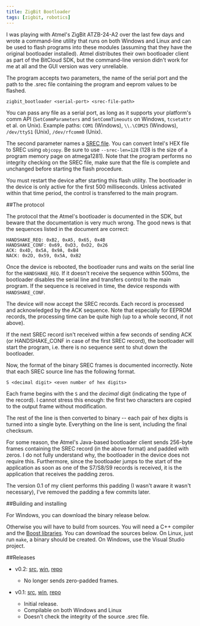 ```yaml
---
title: ZigBit Bootloader
tags: [zigbit, robotics]
---
```


I was playing with Atmel's ZigBit ATZB-24-A2 over the last few days and wrote a command-line utility that runs on both Windows and Linux and can be used to flash programs into these modules (assuming that they have the original bootloader installed). Atmel distributes their own bootloader client as part of the BitCloud SDK, but the command-line version didn't work for me at all and the GUI version was very unreliable.

The program accepts two parameters, the name of the serial port and the path to the .srec file containing the program and eeprom values to be flashed.

    zigbit_bootloader <serial-port> <srec-file-path>

You can pass any file as a serial port, as long as it supports your platform's comm API (`SetCommParameters` and `SetCommTimeouts` on Windows, `tcsetattr` et al. on Unix). Example paths: `COM1` (Windows), `\\.\COM25` (Windows), `/dev/ttyS1` (Unix), `/dev/rfcomm0` (Unix).

The second parameter names a [SREC file][1]. You can convert Intel's HEX file to SREC using `objcopy`. Be sure to use `--srec-len=128` (128 is the size of a program memory page on atmega1281). Note that the program performs no integrity checking on the SREC file, make sure that the file is complete and unchanged before starting the flash procedure.

  [1]: http://en.wikipedia.org/wiki/SREC_%28file_format%29

You must restart the device after starting this flash utility. The bootloader in the device is only active for the first 500 milliseconds. Unless activated within that time period, the control is transferred to the main program.

##The protocol

The protocol that the Atmel's bootloader is documented in the SDK, but beware that the documentation is very much wrong. The good news is that the sequences listed in the document are correct:

    HANDSHAKE_REQ: 0xB2, 0xA5, 0x65, 0x4B
    HANDSHAKE_CONF: 0x69, 0xD3, 0xD2, 0x26
    ACK: 0x4D, 0x5A, 0x9A, 0xB4
    NACK: 0x2D, 0x59, 0x5A, 0xB2

Once the device is rebooted, the bootloader runs and waits on the serial line for the `HANDSHAKE_REQ`. If it doesn't receive the sequence within 500ms, the bootloader disables the serial line and transfers control to the main program. If the sequence is received in time, the device responds with `HANDSHAKE_CONF`.

The device will now accept the SREC records. Each record is processed and acknowledged by the ACK sequence. Note that especially for EEPROM records, the processing time can be quite high (up to a whole second, if not above).

If the next SREC record isn't received within a few seconds of sending ACK (or HANDSHAKE_CONF in case of the first SREC record), the bootloader will start the program, i.e. there is no sequence sent to shut down the bootloader.

Now, the format of the binary SREC frames is documented incorrectly. Note that each SREC source line has the following format.

    S <decimal digit> <even number of hex digits>

Each frame begins with the `S` and the *decimal* digit (indicating the type of the record). I cannot stress this enough: the first two characters are copied to the output frame without modification.

The rest of the line is then converted to binary -- each pair of hex digits is turned into a single byte. Everything on the line is sent, including the final checksum.

For some reason, the Atmel's Java-based bootloader client sends 256-byte frames containing the SREC record (in the above format) and padded with zeros. I do not fully understand why, the bootloader in the device does not require this. Furthermore, since the bootloader jumps to the start of the application as soon as one of the S7/S8/S9 records is received, it is the application that receives the padding zeros.

The version 0.1 of my client performs this padding (I wasn't aware it wasn't necessary), I've removed the padding a few commits later.

##Building and installing

For Windows, you can download the binary release below.

Otherwise you will have to build from sources. You will need a C++ compiler and the [Boost libraries][2]. You can download the sources below. On Linux, just run `make`, a binary should be created. On Windows, use the Visual Studio project.

  [2]: http://www.boost.org/

##Releases
 * v0.2: [src](/hg/zigbit_bootloader/archive/8808a7b61dea.tar.gz), [win](/files/2010-01-21-zigbit-bootloader/zigbit_bootloader-0.2.zip), [repo](/hg/zigbit_bootloader/rev/8808a7b61dea)
   * No longer sends zero-padded frames.

 * v0.1: [src](/hg/zigbit_bootloader/archive/de1e41b3d824.tar.gz), [win](/files/2010-01-21-zigbit-bootloader/zigbit_bootloader-0.1.zip), [repo](/hg/zigbit_bootloader/rev/de1e41b3d824)
   * Initial release.
   * Compilable on both Windows and Linux
   * Doesn't check the integrity of the source .srec file.
